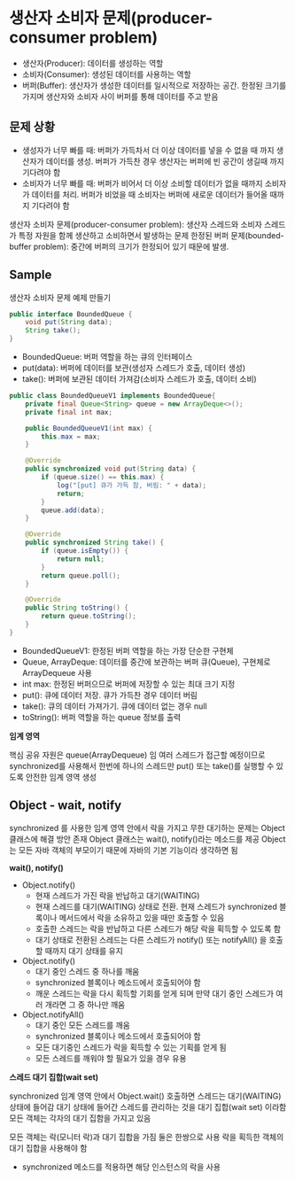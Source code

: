 # 생산자 소비자 문제(producer-consumer problem)

- 생산자(Producer): 데이터를 생성하는 역할
- 소비자(Consumer): 생성된 데이터를 사용하는 역할
- 버퍼(Buffer): 생산자가 생성한 데이터를 일시적으로 저장하는 공간. 한정된 크기를 가지며 생산자와 소비자 사이 버퍼를 통해 데이터를 주고 받음

## 문제 상황

- 생성자가 너무 빠를 때: 버퍼가 가득차서 더 이상 데이터를 넣을 수 없을 때 까지 생산자가 데이터를 생성. 버퍼가 가득찬 경우 생산자는 버퍼에 빈 공간이 생길때 까지 기다려야 함
- 소비자가 너무 빠를 때: 버퍼가 비어서 더 이상 소비할 데이터가 없을 때까지 소비자가 데이터를 처리. 버퍼가 비었을 때 소비자는 버퍼에 새로운 데이터가 들어올 때까지 기다려야 함

생산자 소비자 문제(producer-consumer problem): 생산자 스레드와 소비자 스레드가 특정 자원을 함께 생산하고 소비하면서 발생하는 문제
한정된 버퍼 문제(bounded-buffer problem): 중간에 버퍼의 크기가 한정되어 있기 때문에 발생.

## Sample

생산자 소비자 문제 예제 만들기

```java
public interface BoundedQueue {
    void put(String data);
    String take();
}
```

- BoundedQueue: 버퍼 역할을 하는 큐의 인터페이스
- put(data): 버퍼에 데이터를 보관(생성자 스레드가 호출, 데이터 생성)
- take(): 버퍼에 보관된 데이터 가져감(소비자 스레드가 호출, 데이터 소비)

```java
public class BoundedQueueV1 implements BoundedQueue{
    private final Queue<String> queue = new ArrayDeque<>();
    private final int max;

    public BoundedQueueV1(int max) {
        this.max = max;
    }

    @Override
    public synchronized void put(String data) {
        if (queue.size() == this.max) {
            log("[put] 큐가 가득 참, 버림: " + data);
            return;
        }
        queue.add(data);
    }

    @Override
    public synchronized String take() {
        if (queue.isEmpty()) {
            return null;
        }
        return queue.poll();
    }

    @Override
    public String toString() {
        return queue.toString();
    }
}
```

- BoundedQueueV1: 한정된 버퍼 역할을 하는 가장 단순한 구현체
- Queue, ArrayDeque: 데이터를 중간에 보관하는 버퍼 큐(Queue), 구현체로 ArrayDequeue 사용
- int max: 한정된 버퍼으므로 버퍼에 저장할 수 있는 최대 크기 지정
- put(): 큐에 데이터 저장. 큐가 가득찬 경우 데이터 버림
- take(): 큐의 데이터 가져가기. 큐에 데이터 없는 경우 null
- toString(): 버퍼 역할을 하는 queue 정보를 출력

**임계 영역**

핵심 공유 자원은 queue(ArrayDequeue) 임
여러 스레드가 접근할 예정이므로 synchronized를 사용해서 한번에 하나의 스레드만 put() 또는 take()를 실행할 수 있도록 안전한 임계 영역 생성

## Object - wait, notify

synchronized 를 사용한 임계 영역 안에서 락을 가지고 무한 대기하는 문제는 Object 클래스에 해결 방안 존재
Object 클래스는 wait(), notify()라는 메소드를 제공
Object 는 모든 자바 객체의 부모이기 때문에 자바의 기본 기능이라 생각하면 됨

**wait(), notify()**

- Object.notify()
  - 현재 스레드가 가진 락을 반납하고 대기(WAITING)
  - 현재 스레드를 대기(WAITING) 상태로 전환. 현재 스레드가 synchronized 블록이나 메서드에서 락을 소유하고 있을 때만 호출할 수 있음
  - 호출한 스레드는 락을 반납하고 다른 스레드가 해당 락을 획득할 수 있도록 함
  - 대기 상태로 전환된 스레드는 다른 스레드가 notify() 또는 notifyAll() 을 호출할 때까지 대기 상태를 유지
- Object.notify()
  - 대기 중인 스레드 중 하나를 깨움
  - synchronized 블록이나 메소드에서 호출되어야 함
  - 깨운 스레드는 락을 다시 획득할 기회를 얻게 되며 만약 대기 중인 스레드가 여러 개라면 그 중 하나만 깨움
- Object.notifyAll()
  - 대기 중인 모든 스레드를 깨움
  - synchronized 블록이나 메소드에서 호출되어야 함
  - 모든 대기중인 스레드가 락을 획득할 수 있는 기획를 얻게 됨
  - 모든 스레드를 깨워야 할 필요가 있을 경우 유용

**스레드 대기 집합(wait set)**

synchronized 임계 영역 안에서 Object.wait() 호출하면 스레드는 대기(WAITING) 상태에 들어감
대기 상태에 들어간 스레드를 관리하는 것을 대기 집합(wait set) 이라함
모든 객체는 각자의 대기 집함을 가지고 있음

모든 객체는 락(모니터 락)과 대기 집합을 가짐
둘은 한쌍으로 사용
락을 획득한 객체의 대기 집합을 사용해야 함
- synchronized 메소드를 적용하면 해당 인스턴스의 락을 사용
